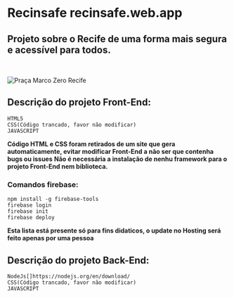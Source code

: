# Recinsafe recinsafe.web.app
<h2>Projeto sobre o Recife de uma forma mais segura e acessível para todos.</h2>
<br>

![Praça Marco Zero Recife](https://media.istockphoto.com/photos/architecture-from-marco-zero-square-in-recife-downtown-picture-id1162468341?k=20&m=1162468341&s=612x612&w=0&h=-wW4gln8cKIfKmgFNKBkILNmqkdg6i8wMRw7Jli5HHw=)

<h2>Descrição do projeto Front-End:</h2>

```
HTML5
CSS(Código trancado, favor não modificar)
JAVASCRIPT
```

**Código HTML e CSS foram retirados de um site que gera automaticamente, evitar modificar Front-End a não ser que contenha bugs ou issues**
**Não é necessária a instalação de nenhu framework para o projeto Front-End nem biblioteca.**
<br>


<h3>Comandos firebase:</h3>

```
npm install -g firebase-tools
firebase login
firebase init
firebase deploy
```

**Esta lista está presente só para fins didaticos, o update no Hosting será feito apenas por uma pessoa**


<h2>Descrição do projeto Back-End:</h2>

```
NodeJs[]https://nodejs.org/en/download/
CSS(Código trancado, favor não modificar)
JAVASCRIPT
```

